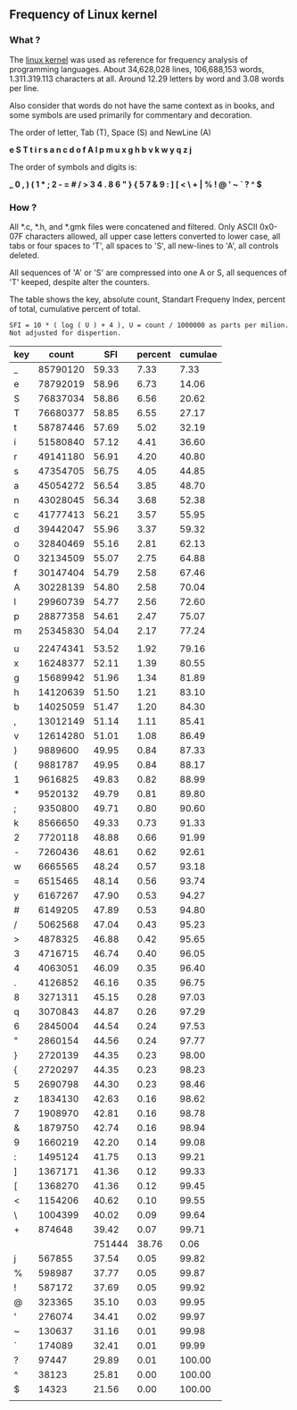 ## Frequency of Linux kernel

### What ?

The [linux kernel](https://cdn.kernel.org/pub/linux/kernel/v6.x/linux-6.10.7.tar.xz) was used as reference for frequency analysis of programming languages. About 34,628,028 lines, 106,688,153 words, 1.311.319.113 characters at all. Around 12.29 letters by word and 3.08 words per line.

Also consider that words do not have the same context as in books, and some symbols are used primarily for commentary and decoration.

The order of letter, Tab (T), Space (S) and NewLine (A)

**e S T t i r s a n c d o f A l p m u x g h b v k w y q z j**

The order of symbols and digits is:

**_ 0 , ) ( 1 * ; 2 - = # / > 3 4 . 8 6 " } { 5 7 & 9 : ] [ < \ + | % ! @ ' ~ ` ? ^ $** 

### How ?

All *.c, *.h, and *.gmk files were concatened and filtered. Only ASCII 0x0-07F characters allowed, all upper case letters converted to lower case, all tabs or four spaces to 'T', all spaces to 'S', all new-lines to 'A', all controls deleted. 

All sequences of 'A' or 'S' are compressed into one A or S, all sequences of 'T' keeped, despite alter the counters.

The table shows the key, absolute count, Standart Frequeny Index, percent of total, cumulative percent of total. 

    SFI = 10 * ( log ( U ) + 4 ), U = count / 1000000 as parts per milion. Not adjusted for dispertion.

| key | count | SFI | percent | cumulae |
| --- | --- | --- | --- | --- |
| _ | 85790120 | 59.33 | 7.33 | 7.33 |
| e | 78792019 | 58.96 | 6.73 | 14.06 |
| S | 76837034 | 58.86 | 6.56 | 20.62 |
| T | 76680377 | 58.85 | 6.55 | 27.17 |
| t | 58787446 | 57.69 | 5.02 | 32.19 |
| i | 51580840 | 57.12 | 4.41 | 36.60 |
| r | 49141180 | 56.91 | 4.20 | 40.80 |
| s | 47354705 | 56.75 | 4.05 | 44.85 |
| a | 45054272 | 56.54 | 3.85 | 48.70 |
| n | 43028045 | 56.34 | 3.68 | 52.38 |
| c | 41777413 | 56.21 | 3.57 | 55.95 |
| d | 39442047 | 55.96 | 3.37 | 59.32 |
| o | 32840469 | 55.16 | 2.81 | 62.13 |
| 0 | 32134509 | 55.07 | 2.75 | 64.88 |
| f | 30147404 | 54.79 | 2.58 | 67.46 |
| A | 30228139 | 54.80 | 2.58 | 70.04 |
| l | 29960739 | 54.77 | 2.56 | 72.60 |
| p | 28877358 | 54.61 | 2.47 | 75.07 |
| m | 25345830 | 54.04 | 2.17 | 77.24 |
| | | | |
| u | 22474341 | 53.52 | 1.92 | 79.16 |
| x | 16248377 | 52.11 | 1.39 | 80.55 |
| g | 15689942 | 51.96 | 1.34 | 81.89 |
| h | 14120639 | 51.50 | 1.21 | 83.10 |
| b | 14025059 | 51.47 | 1.20 | 84.30 |
| , | 13012149 | 51.14 | 1.11 | 85.41 |
| v | 12614280 | 51.01 | 1.08 | 86.49 |
| ) | 9889600 | 49.95 | 0.84 | 87.33 |
| ( | 9881787 | 49.95 | 0.84 | 88.17 |
| 1 | 9616825 | 49.83 | 0.82 | 88.99 |
| * | 9520132 | 49.79 | 0.81 | 89.80 |
| ; | 9350800 | 49.71 | 0.80 | 90.60 |
| k | 8566650 | 49.33 | 0.73 | 91.33 |
| 2 | 7720118 | 48.88 | 0.66 | 91.99 |
| - | 7260436 | 48.61 | 0.62 | 92.61 |
| w | 6665565 | 48.24 | 0.57 | 93.18 |
| = | 6515465 | 48.14 | 0.56 | 93.74 |
| y | 6167267 | 47.90 | 0.53 | 94.27 |
| # | 6149205 | 47.89 | 0.53 | 94.80 |
| / | 5062568 | 47.04 | 0.43 | 95.23 |
| > | 4878325 | 46.88 | 0.42 | 95.65 |
| 3 | 4716715 | 46.74 | 0.40 | 96.05 |
| 4 | 4063051 | 46.09 | 0.35 | 96.40 |
| . | 4126852 | 46.16 | 0.35 | 96.75 |
| 8 | 3271311 | 45.15 | 0.28 | 97.03 |
| q | 3070843 | 44.87 | 0.26 | 97.29 |
| 6 | 2845004 | 44.54 | 0.24 | 97.53 |
| " | 2860154 | 44.56 | 0.24 | 97.77 |
| } | 2720139 | 44.35 | 0.23 | 98.00 |
| { | 2720297 | 44.35 | 0.23 | 98.23 |
| 5 | 2690798 | 44.30 | 0.23 | 98.46 |
| z | 1834130 | 42.63 | 0.16 | 98.62 |
| 7 | 1908970 | 42.81 | 0.16 | 98.78 |
| & | 1879750 | 42.74 | 0.16 | 98.94 |
| 9 | 1660219 | 42.20 | 0.14 | 99.08 |
| : | 1495124 | 41.75 | 0.13 | 99.21 |
| ] | 1367171 | 41.36 | 0.12 | 99.33 |
| [ | 1368270 | 41.36 | 0.12 | 99.45 |
| < | 1154206 | 40.62 | 0.10 | 99.55 |
| \ | 1004399 | 40.02 | 0.09 | 99.64 |
| + | 874648 | 39.42 | 0.07 | 99.71 |
| | | 751444 | 38.76 | 0.06 | 99.77 |
| j | 567855 | 37.54 | 0.05 | 99.82 |
| % | 598987 | 37.77 | 0.05 | 99.87 |
| ! | 587172 | 37.69 | 0.05 | 99.92 |
| @ | 323365 | 35.10 | 0.03 | 99.95 |
| ' | 276074 | 34.41 | 0.02 | 99.97 |
| ~ | 130637 | 31.16 | 0.01 | 99.98 |
| ` | 174089 | 32.41 | 0.01 | 99.99 |
| ? | 97447 | 29.89 | 0.01 | 100.00 |
| ^ | 38123 | 25.81 | 0.00 | 100.00 |
| $ | 14323 | 21.56 | 0.00 | 100.00 |
| | | | |
